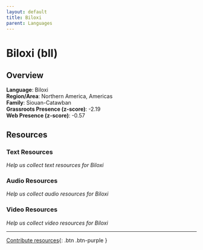 ```yaml
---
layout: default
title: Biloxi
parent: Languages
---
```


# Biloxi (bll)

## Overview

**Language**: Biloxi  
**Region/Area**: Northern America, Americas  
**Family**: Siouan-Catawban  
**Grassroots Presence (z-score)**: -2.19  
**Web Presence (z-score)**: -0.57  

## Resources

### Text Resources
*Help us collect text resources for Biloxi*

### Audio Resources
*Help us collect audio resources for Biloxi*

### Video Resources
*Help us collect video resources for Biloxi*

---

[Contribute resources](https://forms.office.com/e/1SfLJx3u1r){: .btn .btn-purple }
